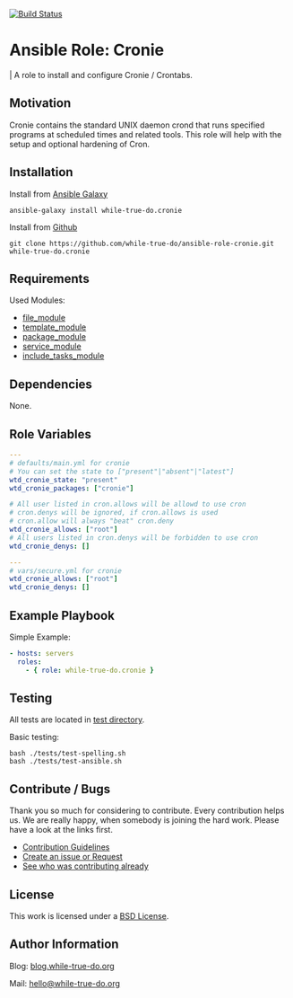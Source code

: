 [![Build Status](https://travis-ci.org/while-true-do/ansible-role-cronie.svg?branch=master)](https://travis-ci.org/while-true-do/ansible-role-cronie)

# Ansible Role: Cronie
| A role to install and configure Cronie / Crontabs.

## Motivation

Cronie contains the standard UNIX daemon crond that runs specified programs at scheduled times and related tools. This role will help with the setup and optional hardening of Cron.

## Installation

Install from [Ansible Galaxy](https://galaxy.ansible.com/while-true-do/cronie)

```
ansible-galaxy install while-true-do.cronie
```

Install from [Github](https://github.com/while-true-do/ansible-role-cronie)

```
git clone https://github.com/while-true-do/ansible-role-cronie.git while-true-do.cronie
```

## Requirements

Used Modules:

-   [file_module](http://docs.ansible.com/ansible/latest/file_module.html)
-   [template_module](http://docs.ansible.com/ansible/latest/template_module.html)
-   [package_module](http://docs.ansible.com/ansible/latest/package_module.html)
-   [service_module](http://docs.ansible.com/ansible/latest/service_module.html)
-   [include_tasks_module](https://docs.ansible.com/ansible/2.4/include_tasks_module.html)

## Dependencies

None.

## Role Variables

```yaml
---
# defaults/main.yml for cronie
# You can set the state to ["present"|"absent"|"latest"]
wtd_cronie_state: "present"
wtd_cronie_packages: ["cronie"]

# All user listed in cron.allows will be allowd to use cron
# cron.denys will be ignored, if cron.allows is used
# cron.allow will always "beat" cron.deny
wtd_cronie_allows: ["root"]
# All users listed in cron.denys will be forbidden to use cron
wtd_cronie_denys: []
```

```yaml
---
# vars/secure.yml for cronie
wtd_cronie_allows: ["root"]
wtd_cronie_denys: []
```

## Example Playbook

Simple Example:

```yaml
- hosts: servers 
  roles:
    - { role: while-true-do.cronie }
```

## Testing

All tests are located in [test directory](./tests/).

Basic testing:

```
bash ./tests/test-spelling.sh
bash ./tests/test-ansible.sh
```

## Contribute / Bugs

Thank you so much for considering to contribute. Every contribution helps us.
We are really happy, when somebody is joining the hard work. Please have a look 
at the links first.

-   [Contribution Guidelines](./docs/CONTRIBUTING.md)
-   [Create an issue or Request](https://github.com/while-true-do/ansible-role-cronie/issues)
-   [See who was contributing already](https://github.com/while-true-do/ansible-role-cronie/graphs/contributors)

## License

This work is licensed under a [BSD License](https://opensource.org/licenses/BSD-3-Clause).

## Author Information

Blog: [blog.while-true-do.org](https://blog.while-true-do.org)

Mail: [hello@while-true-do.org](mailto:hello@while-true-do.org)
